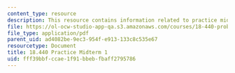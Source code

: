 ```yaml
---
content_type: resource
description: This resource contains information related to practice midterm 1.
file: https://ol-ocw-studio-app-qa.s3.amazonaws.com/courses/18-440-probability-and-random-variables-spring-2014/fff39bbfccae1f91bbebfbaff2795786_MIT18_440S14_prctcmidtrm1.pdf
file_type: application/pdf
parent_uid: ad4082be-9ec3-954f-e913-133c8c535e67
resourcetype: Document
title: 18.440 Practice Midterm 1
uid: fff39bbf-ccae-1f91-bbeb-fbaff2795786
---
```

